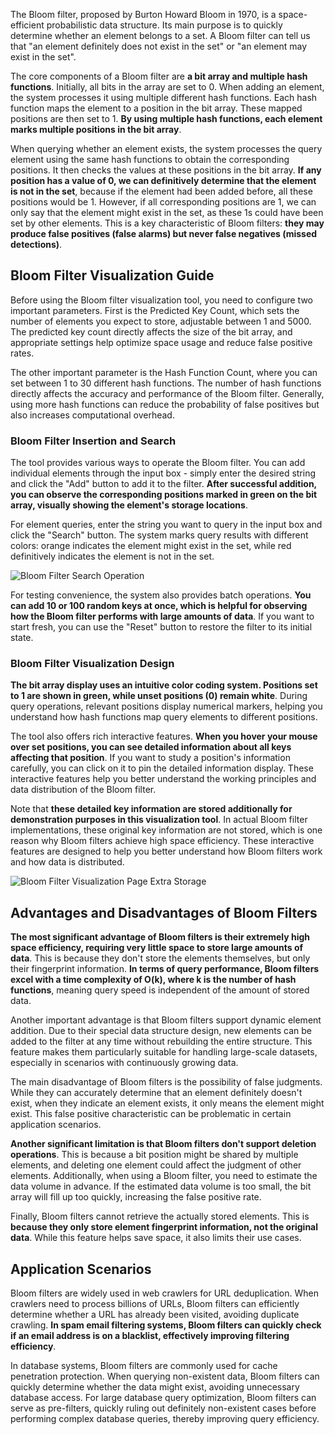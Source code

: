The Bloom filter, proposed by Burton Howard Bloom in 1970, is a space-efficient probabilistic data structure. Its main purpose is to quickly determine whether an element belongs to a set. A Bloom filter can tell us that "an element definitely does not exist in the set" or "an element may exist in the set".

The core components of a Bloom filter are **a bit array and multiple hash functions**. Initially, all bits in the array are set to 0. When adding an element, the system processes it using multiple different hash functions. Each hash function maps the element to a position in the bit array. These mapped positions are then set to 1. **By using multiple hash functions, each element marks multiple positions in the bit array**.

When querying whether an element exists, the system processes the query element using the same hash functions to obtain the corresponding positions. It then checks the values at these positions in the bit array. **If any position has a value of 0, we can definitively determine that the element is not in the set**, because if the element had been added before, all these positions would be 1. However, if all corresponding positions are 1, we can only say that the element might exist in the set, as these 1s could have been set by other elements. This is a key characteristic of Bloom filters: **they may produce false positives (false alarms) but never false negatives (missed detections)**.

## Bloom Filter Visualization Guide

Before using the Bloom filter visualization tool, you need to configure two important parameters. First is the Predicted Key Count, which sets the number of elements you expect to store, adjustable between 1 and 5000. The predicted key count directly affects the size of the bit array, and appropriate settings help optimize space usage and reduce false positive rates.

The other important parameter is the Hash Function Count, where you can set between 1 to 30 different hash functions. The number of hash functions directly affects the accuracy and performance of the Bloom filter. Generally, using more hash functions can reduce the probability of false positives but also increases computational overhead.

### Bloom Filter Insertion and Search

The tool provides various ways to operate the Bloom filter. You can add individual elements through the input box - simply enter the desired string and click the "Add" button to add it to the filter. **After successful addition, you can observe the corresponding positions marked in green on the bit array, visually showing the element's storage locations**.

For element queries, enter the string you want to query in the input box and click the "Search" button. The system marks query results with different colors: orange indicates the element might exist in the set, while red definitively indicates the element is not in the set.

![Bloom Filter Search Operation](https://slefboot-1251736664.file.myqcloud.com/20241107_ai_gallery_bloomfilter_search.png)

For testing convenience, the system also provides batch operations. **You can add 10 or 100 random keys at once, which is helpful for observing how the Bloom filter performs with large amounts of data**. If you want to start fresh, you can use the "Reset" button to restore the filter to its initial state.

### Bloom Filter Visualization Design

**The bit array display uses an intuitive color coding system. Positions set to 1 are shown in green, while unset positions (0) remain white**. During query operations, relevant positions display numerical markers, helping you understand how hash functions map query elements to different positions.

The tool also offers rich interactive features. **When you hover your mouse over set positions, you can see detailed information about all keys affecting that position**. If you want to study a position's information carefully, you can click on it to pin the detailed information display. These interactive features help you better understand the working principles and data distribution of the Bloom filter.

Note that **these detailed key information are stored additionally for demonstration purposes in this visualization tool**. In actual Bloom filter implementations, these original key information are not stored, which is one reason why Bloom filters achieve high space efficiency. These interactive features are designed to help you better understand how Bloom filters work and how data is distributed.

![Bloom Filter Visualization Page Extra Storage](https://slefboot-1251736664.file.myqcloud.com/20241107_ai_gallery_bloomfilter_popup.png)

## Advantages and Disadvantages of Bloom Filters

**The most significant advantage of Bloom filters is their extremely high space efficiency, requiring very little space to store large amounts of data**. This is because they don't store the elements themselves, but only their fingerprint information. **In terms of query performance, Bloom filters excel with a time complexity of O(k), where k is the number of hash functions**, meaning query speed is independent of the amount of stored data.

Another important advantage is that Bloom filters support dynamic element addition. Due to their special data structure design, new elements can be added to the filter at any time without rebuilding the entire structure. This feature makes them particularly suitable for handling large-scale datasets, especially in scenarios with continuously growing data.

The main disadvantage of Bloom filters is the possibility of false judgments. While they can accurately determine that an element definitely doesn't exist, when they indicate an element exists, it only means the element might exist. This false positive characteristic can be problematic in certain application scenarios.

**Another significant limitation is that Bloom filters don't support deletion operations**. This is because a bit position might be shared by multiple elements, and deleting one element could affect the judgment of other elements. Additionally, when using a Bloom filter, you need to estimate the data volume in advance. If the estimated data volume is too small, the bit array will fill up too quickly, increasing the false positive rate.

Finally, Bloom filters cannot retrieve the actually stored elements. This is **because they only store element fingerprint information, not the original data**. While this feature helps save space, it also limits their use cases.

## Application Scenarios

Bloom filters are widely used in web crawlers for URL deduplication. When crawlers need to process billions of URLs, Bloom filters can efficiently determine whether a URL has already been visited, avoiding duplicate crawling. **In spam email filtering systems, Bloom filters can quickly check if an email address is on a blacklist, effectively improving filtering efficiency**.

In database systems, Bloom filters are commonly used for cache penetration protection. When querying non-existent data, Bloom filters can quickly determine whether the data might exist, avoiding unnecessary database access. For large database query optimization, Bloom filters can serve as pre-filters, quickly ruling out definitely non-existent cases before performing complex database queries, thereby improving query efficiency.
